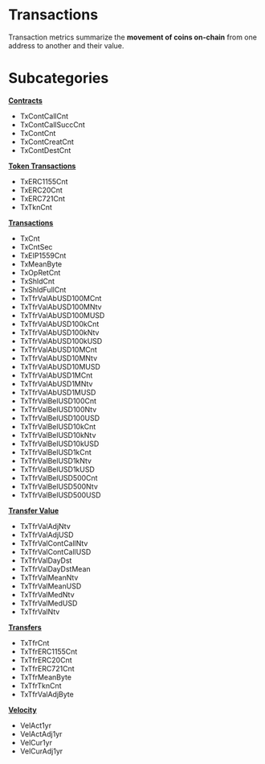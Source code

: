 # Transactions

Transaction metrics summarize the **movement of coins on-chain** from one address to another and their value. &#x20;

# Subcategories

[**Contracts**](contracts.md)
* TxContCallCnt
* TxContCallSuccCnt
* TxContCnt
* TxContCreatCnt
* TxContDestCnt

[**Token Transactions**](token-transactions.md)
* TxERC1155Cnt
* TxERC20Cnt
* TxERC721Cnt
* TxTknCnt

[**Transactions**](transactions.md)
* TxCnt
* TxCntSec
* TxEIP1559Cnt
* TxMeanByte
* TxOpRetCnt
* TxShldCnt
* TxShldFullCnt
* TxTfrValAbUSD100MCnt
* TxTfrValAbUSD100MNtv
* TxTfrValAbUSD100MUSD
* TxTfrValAbUSD100kCnt
* TxTfrValAbUSD100kNtv
* TxTfrValAbUSD100kUSD
* TxTfrValAbUSD10MCnt
* TxTfrValAbUSD10MNtv
* TxTfrValAbUSD10MUSD
* TxTfrValAbUSD1MCnt
* TxTfrValAbUSD1MNtv
* TxTfrValAbUSD1MUSD
* TxTfrValBelUSD100Cnt
* TxTfrValBelUSD100Ntv
* TxTfrValBelUSD100USD
* TxTfrValBelUSD10kCnt
* TxTfrValBelUSD10kNtv
* TxTfrValBelUSD10kUSD
* TxTfrValBelUSD1kCnt
* TxTfrValBelUSD1kNtv
* TxTfrValBelUSD1kUSD
* TxTfrValBelUSD500Cnt
* TxTfrValBelUSD500Ntv
* TxTfrValBelUSD500USD

[**Transfer Value**](transfer-value.md)
* TxTfrValAdjNtv
* TxTfrValAdjUSD
* TxTfrValContCallNtv
* TxTfrValContCallUSD
* TxTfrValDayDst
* TxTfrValDayDstMean
* TxTfrValMeanNtv
* TxTfrValMeanUSD
* TxTfrValMedNtv
* TxTfrValMedUSD
* TxTfrValNtv

[**Transfers**](transfers.md)
* TxTfrCnt
* TxTfrERC1155Cnt
* TxTfrERC20Cnt
* TxTfrERC721Cnt
* TxTfrMeanByte
* TxTfrTknCnt
* TxTfrValAdjByte

[**Velocity**](velocity.md)
* VelAct1yr
* VelActAdj1yr
* VelCur1yr
* VelCurAdj1yr